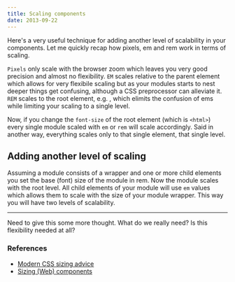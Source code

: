 ```yaml
---
title: Scaling components
date: 2013-09-22
---
```


Here's a very useful technique for adding another level of scalability in your components. Let me quickly recap how pixels, em and rem work in terms of scaling.

`Pixels` only scale with the browser zoom which leaves you very good precision and almost no flexibility. `EM` scales relative to the parent element which allows for very flexibile scaling but as your modules starts to nest deeper things get confusing, although a CSS preprocessor can alleviate it. `REM` scales to the root element, e.g. , which elimits the confusion of ems while limiting your scaling to a single level.

Now, if you change the `font-size` of the root element (which is `<html>`) every single module scaled with `em` or `rem` will scale accordingly. Said in another way, everything scales only to that single element, that single level.

## Adding another level of scaling

Assuming a module consists of a wrapper and one or more child elements you set the base (font) size of the module in rem. Now the module scales with the root level. All child elements of your module will use `em` values which allows them to scale with the size of your module wrapper. This way you will have two levels of scalability.

* * *

Need to give this some more thought. What do we really need? Is this flexibility needed at all?

### References

- [Modern CSS sizing advice](http://codesandnotes.com/modern-css-sizing-advice/)
- [Sizing (Web) components](https://medium.com/p/8f433689736f)
